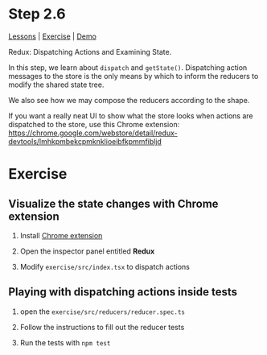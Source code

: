 # Step 2.6

[Lessons](../) | [Exercise](./exercise/) | [Demo](./demo/)

Redux: Dispatching Actions and Examining State.

In this step, we learn about `dispatch` and `getState()`. Dispatching action messages to the store is the only means by which to inform the reducers to modify the shared state tree.

We also see how we may compose the reducers according to the shape.

If you want a really neat UI to show what the store looks when actions are dispatched to the store, use this Chrome extension:
https://chrome.google.com/webstore/detail/redux-devtools/lmhkpmbekcpmknklioeibfkpmmfibljd

# Exercise

## Visualize the state changes with Chrome extension

1. Install [Chrome extension](https://chrome.google.com/webstore/detail/redux-devtools/lmhkpmbekcpmknklioeibfkpmmfibljd)

2. Open the inspector panel entitled **Redux**

3. Modify `exercise/src/index.tsx` to dispatch actions

## Playing with dispatching actions inside tests

1. open the `exercise/src/reducers/reducer.spec.ts`

2. Follow the instructions to fill out the reducer tests

3. Run the tests with `npm test`
